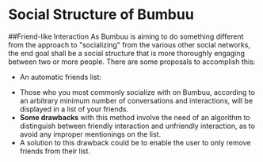 Social Structure of Bumbuu
==========================

##Friend-like Interaction
As Bumbuu is aiming to do something different from the approach to "socializing" from the various other social networks, the end goal shall be a social structure that is more thoroughly engaging between two or more people. There are some proposals to accomplish this:

* An automatic friends list:
 - Those who you most commonly socialize with on Bumbuu, according to an arbitrary minimum number of conversations and interactions, will be displayed in a list of your friends.
 - **Some drawbacks** with this method involve the need of an algorithm to distinguish between friendly interaction and unfriendly interaction, as to avoid any improper mentionings on the list.
 - A solution to this drawback could be to enable the user to only remove friends from their list.
